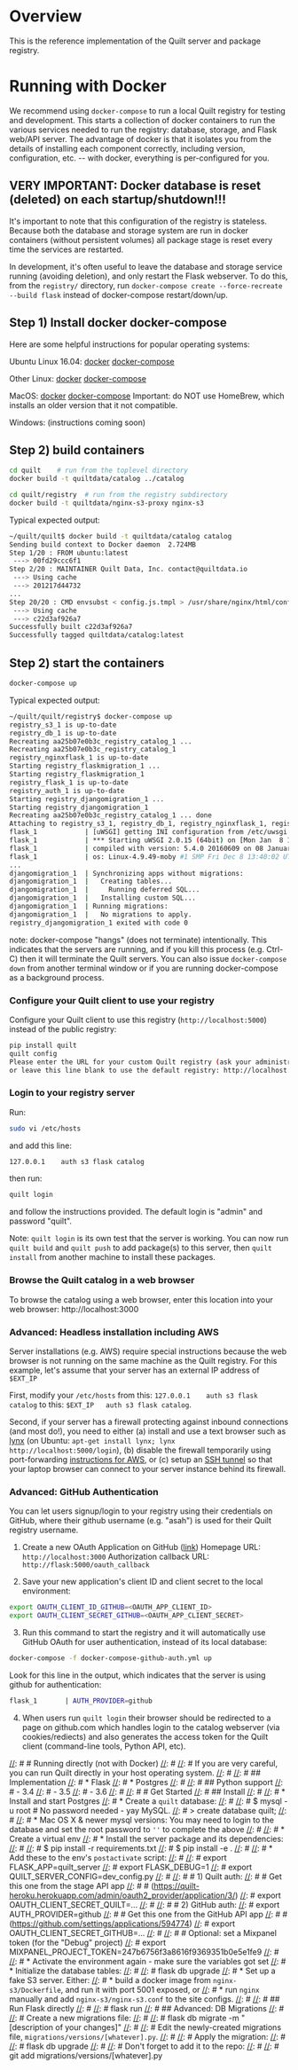 # Overview

This is the reference implementation of the Quilt server and package registry.

# Running with Docker

We recommend using `docker-compose` to run a local Quilt registry for testing and development. This starts a collection of docker containers to run the various services needed to run the registry: database, storage, and Flask web/API server.  The advantage of docker is that it isolates you from the details of installing each component correctly, including version, configuration, etc. -- with docker, everything is per-configured for you.

## VERY IMPORTANT: Docker database is reset (deleted) on each startup/shutdown!!!

It's important to note that this configuration of the registry is stateless. Because both the database and storage system are run in docker containers (without persistent volumes) all package stage is reset every time the services are restarted.

In development, it's often useful to leave the database and storage service running (avoiding deletion), and only restart the Flask webserver.  To do this, from the ```registry/``` directory, run ```docker-compose create --force-recreate --build flask``` instead of docker-compose restart/down/up.

## Step 1) Install docker docker-compose

Here are some helpful instructions for popular operating systems:

Ubuntu Linux 16.04: [docker](https://www.digitalocean.com/community/tutorials/how-to-install-and-use-docker-on-ubuntu-16-04)  [docker-compose](https://docs.docker.com/compose/install/)

Other Linux: [docker](https://docs.docker.com/engine/installation/#server)  [docker-compose](https://docs.docker.com/compose/install/#prerequisites)

MacOS: [docker](https://docs.docker.com/docker-for-mac/install/)  [docker-compose](https://docs.docker.com/compose/install/)   Important: do NOT use HomeBrew, which installs an older version that it not compatible.

Windows: (instructions coming soon)


## Step 2) build containers

```bash
cd quilt    # run from the toplevel directory   
docker build -t quiltdata/catalog ../catalog

cd quilt/registry  # run from the registry subdirectory
docker build -t quiltdata/nginx-s3-proxy nginx-s3
```

Typical expected output:

```bash
~/quilt/quilt$ docker build -t quiltdata/catalog catalog
Sending build context to Docker daemon  2.724MB
Step 1/20 : FROM ubuntu:latest
 ---> 00fd29ccc6f1
Step 2/20 : MAINTAINER Quilt Data, Inc. contact@quiltdata.io
 ---> Using cache
 ---> 201217d44732
...
Step 20/20 : CMD envsubst < config.js.tmpl > /usr/share/nginx/html/config.js && exec nginx -g 'daemon off;'
 ---> Using cache
 ---> c22d3af926a7
Successfully built c22d3af926a7
Successfully tagged quiltdata/catalog:latest
```


## Step 2) start the containers

```bash
docker-compose up
```

Typical expected output:

```bash
~/quilt/quilt/registry$ docker-compose up
registry_s3_1 is up-to-date
registry_db_1 is up-to-date
Recreating aa25b07e0b3c_registry_catalog_1 ...
Recreating aa25b07e0b3c_registry_catalog_1
registry_nginxflask_1 is up-to-date
Starting registry_flaskmigration_1 ...
Starting registry_flaskmigration_1
registry_flask_1 is up-to-date
registry_auth_1 is up-to-date
Starting registry_djangomigration_1 ...
Starting registry_djangomigration_1
Recreating aa25b07e0b3c_registry_catalog_1 ... done
Attaching to registry_s3_1, registry_db_1, registry_nginxflask_1, registry_flask_1, registry_auth_1, registry_django_1, registry_djangomigration_1, registry_flaskmigration_1, registry_catalog_1
flask_1            | [uWSGI] getting INI configuration from /etc/uwsgi.ini
flask_1            | *** Starting uWSGI 2.0.15 (64bit) on [Mon Jan  8 19:31:46 2018] ***
flask_1            | compiled with version: 5.4.0 20160609 on 08 January 2018 17:19:07
flask_1            | os: Linux-4.9.49-moby #1 SMP Fri Dec 8 13:40:02 UTC 2017
...
djangomigration_1  | Synchronizing apps without migrations:
djangomigration_1  |   Creating tables...
djangomigration_1  |     Running deferred SQL...
djangomigration_1  |   Installing custom SQL...
djangomigration_1  | Running migrations:
djangomigration_1  |   No migrations to apply.
registry_djangomigration_1 exited with code 0
```

note: docker-compose "hangs" (does not terminate) intentionally.  This indicates that the servers are running, and if you kill this process (e.g. Ctrl-C) then it will terminate the Quilt servers.  You can also issue ```docker-compose down``` from another terminal window or if you are running docker-compose as a background process.

### Configure your Quilt client to use your registry

Configure your Quilt client to use this registry (```http://localhost:5000```) instead of the public registry:

```bash
pip install quilt
quilt config
Please enter the URL for your custom Quilt registry (ask your administrator),
or leave this line blank to use the default registry: http://localhost:5000
```

### Login to your registry server

Run:

```bash
sudo vi /etc/hosts
```

and add this line:

```bash
127.0.0.1    auth s3 flask catalog
```

then run:

```bash
quilt login
```

and follow the instructions provided.  The default login is "admin" and password "quilt".

Note: ```quilt login``` is its own test that the server is working.  You can now run ```quilt build``` and ```quilt push``` to add package(s) to this server, then ```quilt install``` from another machine to install these packages.

### Browse the Quilt catalog in a web browser

To browse the catalog using a web browser, enter this location into your web browser: http://localhost:3000

### Advanced: Headless installation including AWS

Server installations (e.g. AWS) require special instructions because the web browser is not running on the same machine as the Quilt registry.  For this example, let's assume that your server has an external IP address of ```$EXT_IP```

First, modify your ```/etc/hosts``` from this: ```127.0.0.1    auth s3 flask catalog``` to this: ```$EXT_IP   auth s3 flask catalog```.

Second, if your server has a firewall protecting against inbound connections (and most do!), you need to either (a) install and use a text browser such as [lynx](https://lynx.browser.org/) (on Ubuntu: ```apt-get install lynx; lynx http://localhost:5000/login```), (b) disable the firewall temporarily using port-forwarding [instructions for AWS](https://docs.aws.amazon.com/AWSEC2/latest/UserGuide/authorizing-access-to-an-instance.html), or (c) setup an [SSH tunnel](https://www.revsys.com/writings/quicktips/ssh-tunnel.html) so that your laptop browser can connect to your server instance behind its firewall.

### Advanced: GitHub Authentication

You can let users signup/login to your registry using their credentials on GitHub, where their github username (e.g. "asah") is used for their Quilt registry username.

1. Create a new OAuth Application on GitHub ([link](https://github.com/settings/applications/new))
Homepage URL: ```http://localhost:3000```
Authorization callback URL: ```http://flask:5000/oauth_callback```

2. Save your new application's client ID and client secret to the local environment:
```bash
export OAUTH_CLIENT_ID_GITHUB=<OAUTH_APP_CLIENT_ID>
export OAUTH_CLIENT_SECRET_GITHUB=<OAUTH_APP_CLIENT_SECRET>
```

3. Run this command to start the registry and it will automatically use GitHub OAuth for user authentication, instead of its local database:
```bash
docker-compose -f docker-compose-github-auth.yml up
```

Look for this line in the output, which indicates that the server is using github for authentication:
```bash
flask_1       | AUTH_PROVIDER=github
```

4. When users run ```quilt login``` their browser should be redirected to a page on github.com which handles login to the catalog webserver (via cookies/rediects) and also generates the access token for the Quilt client (command-line tools, Python API, etc).


[//]: # 
[//]: # 
[//]: # # Running directly (not with Docker)
[//]: # 
[//]: # If you are very careful, you can run Quilt directly in your host operating system.
[//]: # 
[//]: # ## Implementation
[//]: # * Flask
[//]: # * Postgres
[//]: # 
[//]: # ## Python support
[//]: # - 3.4
[//]: # - 3.5
[//]: # - 3.6
[//]: # 
[//]: # # Get Started
[//]: # ## Install
[//]: # 
[//]: # * Install and start Postgres
[//]: # * Create a `quilt` database:
[//]: # 
[//]: #         $ mysql -u root  # No password needed - yay MySQL.
[//]: #         > create database quilt;
[//]: # 
[//]: #   * Mac OS X & newer mysql versions: You may need to login to the database and set the root password to `''` to complete the above
[//]: # 
[//]: # * Create a virtual env
[//]: # * Install the server package and its dependencies:
[//]: # 
[//]: #         $ pip install -r requirements.txt
[//]: #         $ pip install -e .
[//]: # 
[//]: # * Add these to the env's `postactivate` script:
[//]: # 
[//]: #         export FLASK_APP=quilt_server
[//]: #         export FLASK_DEBUG=1
[//]: #         export QUILT_SERVER_CONFIG=dev_config.py
[//]: # 
[//]: #         # 1) Quilt auth:
[//]: #         # Get this one from the stage API app
[//]: #         # (https://quilt-heroku.herokuapp.com/admin/oauth2_provider/application/3/)
[//]: #         export OAUTH_CLIENT_SECRET_QUILT=...
[//]: # 
[//]: #         # 2) GitHub auth:
[//]: #         export AUTH_PROVIDER=github
[//]: #         # Get this one from the GitHub API app
[//]: #         # (https://github.com/settings/applications/594774)
[//]: #         export OAUTH_CLIENT_SECRET_GITHUB=...
[//]: # 
[//]: #         # Optional: set a Mixpanel token (for the "Debug" project)
[//]: #         export MIXPANEL_PROJECT_TOKEN=247b6756f3a8616f9369351b0e5e1fe9
[//]: # 
[//]: # * Activate the environment again - make sure the variables got set
[//]: # * Initialize the database tables:
[//]: # 
[//]: #         flask db upgrade
[//]: # * Set up a fake S3 server. Either:
[//]: #     * build a docker image from `nginx-s3/Dockerfile`, and run it with port 5001 exposed, or
[//]: #     * run `nginx` manually and add `nginx-s3/nginx-s3.conf` to the site configs.
[//]: # 
[//]: # ## Run Flask directly
[//]: # 
[//]: #     flask run
[//]: # ## Advanced: DB Migrations
[//]: # 
[//]: # Create a new migrations file:
[//]: # 
[//]: #     flask db migrate -m "[description of your changes]"
[//]: # 
[//]: # Edit the newly-created migrations file, `migrations/versions/[whatever].py`.
[//]: # 
[//]: # Apply the migration:
[//]: # 
[//]: #     flask db upgrade
[//]: # 
[//]: # Don't forget to add it to the repo:
[//]: # 
[//]: #     git add migrations/versions/[whatever].py
